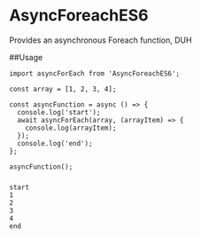 # AsyncForeachES6
Provides an asynchronous Foreach function, DUH

##Usage
```
import asyncForEach from 'AsyncForeachES6';

const array = [1, 2, 3, 4];

const asyncFunction = async () => {
  console.log('start');
  await asyncForEach(array, (arrayItem) => {
    console.log(arrayItem);
  });
  console.log('end');
};

asyncFunction();
```
###
```Output
start
1
2
3
4
end
```
